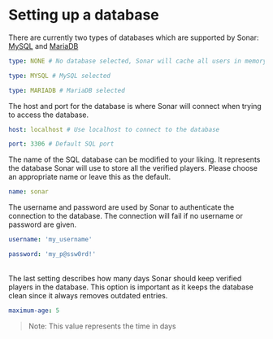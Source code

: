 # Setting up a database

There are currently two types of databases which are supported by Sonar: [MySQL](https://www.mysql.com/) and [MariaDB](https://mariadb.org/)

```yaml
type: NONE # No database selected, Sonar will cache all users in memory
```

```yaml
type: MYSQL # MySQL selected
```

```yaml
type: MARIADB # MariaDB selected
```



The host and port for the database is where Sonar will connect when trying to access the database.

```yaml
host: localhost # Use localhost to connect to the database
```

```yaml
port: 3306 # Default SQL port
```



The name of the SQL database can be modified to your liking. It represents the database Sonar will use to store all the verified players. Please choose an appropriate name or leave this as the default.

```yaml
name: sonar
```



The username and password are used by Sonar to authenticate the connection to the database. The connection will fail if no username or password are given.

```yaml
username: 'my_username'
```

```yaml
password: 'my_p@ssw0rd!'
```

\
The last setting describes how many days Sonar should keep verified players in the database. This option is important as it keeps the database clean since it always removes outdated entries.

```yaml
maximum-age: 5
```

> Note: This value represents the time in days
